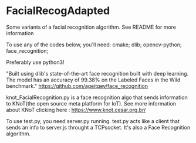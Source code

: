 # FacialRecogAdapted
Some variants of a facial recognition algorithm. See README for more information

To use any of the codes below, you'll need: 
  cmake;
  dlib;
  opencv-python;
  face_recognition;

Preferably use python3!

"Built using dlib's state-of-the-art face recognition built with deep learning. The model has an accuracy of 99.38% on the Labeled Faces in the Wild benchmark." https://github.com/ageitgey/face_recognition

knot_FacialRecognition.py is a face recognition algo that sends information to KNoT(the open source meta platform for IoT). See more information about KNoT clicking here
: https://www.knot.cesar.org.br/

To use test.py, you need server.py running. test.py acts like a client that sends an info to server.js throught a TCPsocket. It's also a Face Recognition algorithm.



